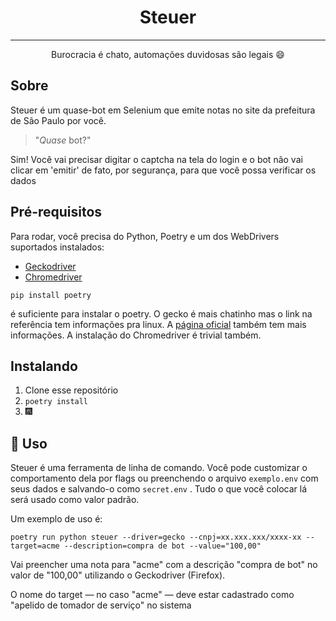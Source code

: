 <h1 align="center">Steuer</h1>

---

<p align="center"> Burocracia é chato, automações duvidosas são legais 😄</p>

## Sobre <a name = "about"></a>

Steuer é um quase-bot em Selenium que emite notas no site da prefeitura de São Paulo
por você.

> "_Quase_ bot?"

Sim! Você vai precisar digitar o captcha na tela do login e o bot não vai clicar
em 'emitir' de fato, por segurança, para que você possa verificar os dados

## Pré-requisitos

Para rodar, você precisa do Python, Poetry e um dos WebDrivers suportados instalados:
- [Geckodriver](https://medium.com/beelabsolutions/baixando-e-configurando-o-geckodriver-no-ubuntu-dc2fe14d91c)
- [Chromedriver](https://sites.google.com/a/chromium.org/chromedriver/getting-started)

```
pip install poetry
```

é suficiente para instalar o poetry. O gecko é mais chatinho mas o link na referência
tem informações pra linux. A [página oficial](https://github.com/mozilla/geckodriver)
também tem mais informações. A instalação do Chromedriver é trivial também.

## Instalando

1. Clone esse repositório
2. `poetry install`
3. :fireworks:

## 🎈 Uso

Steuer é uma ferramenta de linha de comando. Você pode customizar o comportamento
dela por flags ou preenchendo o arquivo `exemplo.env` com seus dados e salvando-o
como `secret.env` . Tudo o que você colocar lá será usado como valor padrão.

Um exemplo de uso é:

```
poetry run python steuer --driver=gecko --cnpj=xx.xxx.xxx/xxxx-xx --target=acme --description=compra de bot --value="100,00"
```

Vai preencher uma nota para "acme" com a descrição "compra de bot" no valor de "100,00" utilizando o Geckodriver (Firefox).

O nome do target ― no caso "acme" ― deve estar cadastrado como "apelido de tomador de serviço"
no sistema
